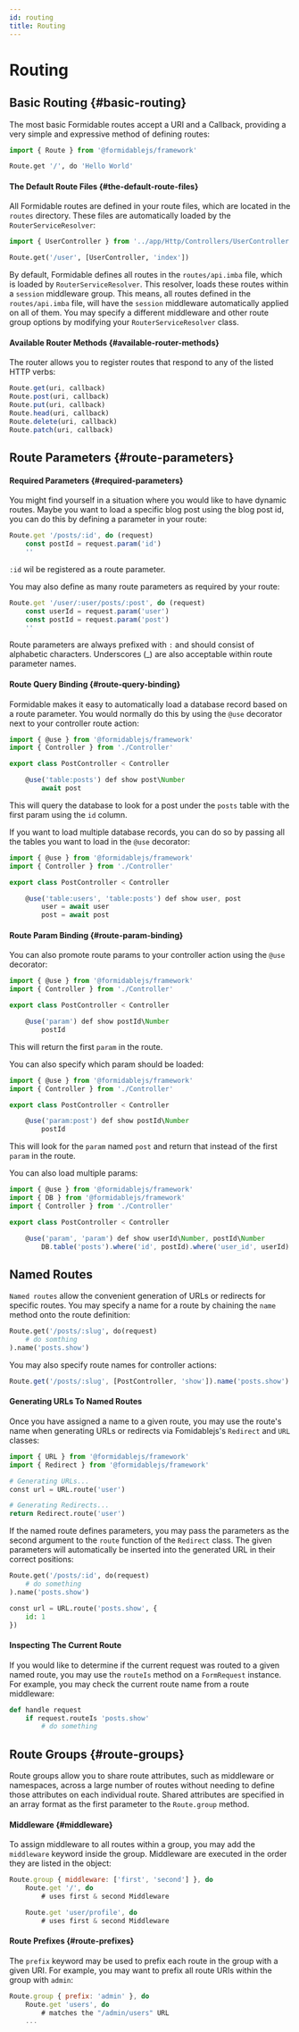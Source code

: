 ```yaml
---
id: routing
title: Routing
---
```


# Routing

## Basic Routing {#basic-routing}

The most basic Formidable routes accept a URI and a Callback, providing a very simple and expressive method of defining routes:

```py title="routes/api.imba"
import { Route } from '@formidablejs/framework'

Route.get '/', do 'Hello World'
```

#### The Default Route Files {#the-default-route-files}

All Formidable routes are defined in your route files, which are located in the `routes` directory. These files are automatically loaded by the `RouterServiceResolver`:

```py title="routes/api.imba"
import { UserController } from '../app/Http/Controllers/UserController'

Route.get('/user', [UserController, 'index'])
```

By default, Formidable defines all routes in the `routes/api.imba` file, which is loaded by `RouterServiceResolver`. This resolver, loads these routes within a `session` middleware group. This means, all routes defined in the `routes/api.imba` file, will have the `session` middleware automatically applied on all of them. You may specify a different middleware and other route group options by modifying your `RouterServiceResolver` class.

#### Available Router Methods {#available-router-methods}

The router allows you to register routes that respond to any of the listed HTTP verbs:

```js
Route.get(uri, callback)
Route.post(uri, callback)
Route.put(uri, callback)
Route.head(uri, callback)
Route.delete(uri, callback)
Route.patch(uri, callback)
```

## Route Parameters {#route-parameters}

#### Required Parameters {#required-parameters}

You might find yourself in a situation where you would like to have dynamic routes. Maybe you want to load a specific blog post using the blog post id, you can do this by defining a parameter in your route:

```js title="routes/api.imba"
Route.get '/posts/:id', do (request)
	const postId = request.param('id')
	''
```

`:id` wil be registered as a route parameter.

You may also define as many route parameters as required by your route:

```js title="routes.api.imba"
Route.get '/user/:user/posts/:post', do (request)
    const userId = request.param('user')
    const postId = request.param('post')
	''
```

Route parameters are always prefixed with `:` and should consist of alphabetic characters. Underscores (_) are also acceptable within route parameter names.

#### Route Query Binding {#route-query-binding}

Formidable makes it easy to automatically load a database record based on a route parameter. You would normally do this by using the `@use` decorator next to your controller route action:

```js title="app/Http/Controllers/PostController.imba" {1,6}
import { @use } from '@formidablejs/framework'
import { Controller } from './Controller'

export class PostController < Controller

    @use('table:posts') def show post\Number
		await post
```

This will query the database to look for a post under the `posts` table with the first param using the `id` column.

If you want to load multiple database records, you can do so by passing all the tables you want to load in the `@use` decorator:

```js title="app/Http/Controllers/PostController.imba" {1,6}
import { @use } from '@formidablejs/framework'
import { Controller } from './Controller'

export class PostController < Controller

    @use('table:users', 'table:posts') def show user, post
		user = await user
		post = await post
```

#### Route Param Binding {#route-param-binding}

You can also promote route params to your controller action using the `@use` decorator:

```js title="app/Http/Controllers/PostController.imba" {1,6}
import { @use } from '@formidablejs/framework'
import { Controller } from './Controller'

export class PostController < Controller

    @use('param') def show postId\Number
		postId
```

This will return the first `param` in the route.

You can also specify which param should be loaded: 

```js title="app/Http/Controllers/PostController.imba" {1,6}
import { @use } from '@formidablejs/framework'
import { Controller } from './Controller'

export class PostController < Controller

    @use('param:post') def show postId\Number
		postId
```

This will look for the `param` named `post` and return that instead of the first `param` in the route.

You can also load multiple params:

```js title="app/Http/Controllers/PostController.imba" {1,7}
import { @use } from '@formidablejs/framework'
import { DB } from '@formidablejs/framework'
import { Controller } from './Controller'

export class PostController < Controller

    @use('param', 'param') def show userId\Number, postId\Number
		DB.table('posts').where('id', postId).where('user_id', userId)
```

## Named Routes

`Named routes` allow the convenient generation of URLs or redirects for specific routes. You may specify a name for a route by chaining the `name` method onto the route definition:

```py title="routes/api.imba" {3}
Route.get('/posts/:slug', do(request)
	# do somthing
).name('posts.show')
```

You may also specify route names for controller actions:

```js title="routes/api.imba"
Route.get('/posts/:slug', [PostController, 'show']).name('posts.show')
```

#### Generating URLs To Named Routes

Once you have assigned a name to a given route, you may use the route's name when generating URLs or redirects via Fomidablejs's `Redirect` and `URL` classes:

```py
import { URL } from '@formidablejs/framework'
import { Redirect } from '@formidablejs/framework'

# Generating URLs...
const url = URL.route('user')

# Generating Redirects...
return Redirect.route('user')
```

If the named route defines parameters, you may pass the parameters as the second argument to the `route` function of the `Redirect` class. The given parameters will automatically be inserted into the generated URL in their correct positions:

```py
Route.get('/posts/:id', do(request)
	# do something
).name('posts.show')

const url = URL.route('posts.show', {
	id: 1
})
```

#### Inspecting The Current Route

If you would like to determine if the current request was routed to a given named route, you may use the `routeIs` method on a `FormRequest` instance. For example, you may check the current route name from a route middleware:

```py
def handle request
	if request.routeIs 'posts.show'
		# do something
```

## Route Groups {#route-groups}

Route groups allow you to share route attributes, such as middleware or namespaces, across a large number of routes without needing to define those attributes on each individual route. Shared attributes are specified in an array format as the first parameter to the `Route.group` method.

#### Middleware {#middleware}

To assign middleware to all routes within a group, you may add the `middleware` keyword inside the group. Middleware are executed in the order they are listed in the object:

```js {1}
Route.group { middleware: ['first', 'second'] }, do
	Route.get '/', do
		# uses first & second Middleware

	Route.get 'user/profile', do
		# uses first & second Middleware
```

#### Route Prefixes {#route-prefixes}

The `prefix` keyword may be used to prefix each route in the group with a given URI. For example, you may want to prefix all route URIs within the group with `admin`:

```js {1}
Route.group { prefix: 'admin' }, do
	Route.get 'users', do
		# matches the "/admin/users" URL
	...
```
